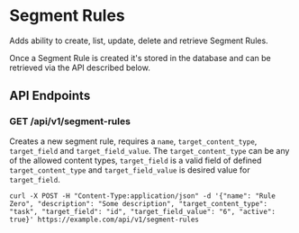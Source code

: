 # Segment Rules

Adds ability to create, list, update, delete and retrieve Segment Rules.

Once a Segment Rule is created it's stored in the database and can be retrieved via the API described below.

## API Endpoints

### GET /api/v1/segment-rules

Creates a new segment rule, requires a `name`, `target_content_type`, `target_field` and `target_field_value`. The `target_content_type` can be any of the allowed content types, `target_field` is a valid field of defined `target_content_type` and `target_field_value` is desired value for `target_field`.

```console
curl -X POST -H "Content-Type:application/json" -d '{"name": "Rule Zero", "description": "Some description", "target_content_type": "task", "target_field": "id", "target_field_value": "6", "active": true}' https://example.com/api/v1/segment-rules
```
